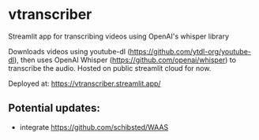# vtranscriber
Streamlit app for transcribing videos using OpenAI's whisper library

Downloads videos using youtube-dl (https://github.com/ytdl-org/youtube-dl), then uses OpenAI Whisper (https://github.com/openai/whisper) to transcribe the audio. Hosted on public streamlit cloud for now.

Deployed at: https://vtranscriber.streamlit.app/

## Potential updates:
- integrate https://github.com/schibsted/WAAS

